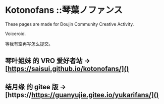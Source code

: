 # Kotonofans ::琴葉ノファンス

These pages are made for Doujin Community Creative Activity.

Voiceroid.

等我有空再写怎么提交。

## **琴叶姐妹** 的 VRO 爱好者站 -> [https://saisui.github.io/kotonofans/]()

## **结月缘** 的 gitee 版 -> [https://https://guanyujie.gitee.io/yukarifans/]()
